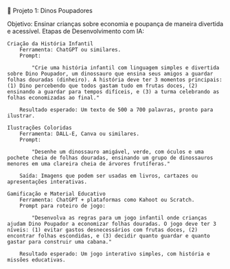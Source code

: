 🦖 Projeto 1: Dinos Poupadores

Objetivo: Ensinar crianças sobre economia e poupança de maneira divertida e acessível.
Etapas de Desenvolvimento com IA:

    Criação da História Infantil
        Ferramenta: ChatGPT ou similares.
        Prompt:

            "Crie uma história infantil com linguagem simples e divertida sobre Dino Poupador, um dinossauro que ensina seus amigos a guardar folhas douradas (dinheiro). A história deve ter 3 momentos principais: (1) Dino percebendo que todos gastam tudo em frutas doces, (2) ensinando a guardar para tempos difíceis, e (3) a turma celebrando as folhas economizadas ao final."

        Resultado esperado: Um texto de 500 a 700 palavras, pronto para ilustrar.

    Ilustrações Coloridas
        Ferramenta: DALL-E, Canva ou similares.
        Prompt:

            "Desenhe um dinossauro amigável, verde, com óculos e uma pochete cheia de folhas douradas, ensinando um grupo de dinossauros menores em uma clareira cheia de árvores frutíferas."

        Saída: Imagens que podem ser usadas em livros, cartazes ou apresentações interativas.

    Gamificação e Material Educativo
        Ferramenta: ChatGPT + plataformas como Kahoot ou Scratch.
        Prompt para roteiro de jogo:

            "Desenvolva as regras para um jogo infantil onde crianças ajudam Dino Poupador a economizar folhas douradas. O jogo deve ter 3 níveis: (1) evitar gastos desnecessários com frutas doces, (2) encontrar folhas escondidas, e (3) decidir quanto guardar e quanto gastar para construir uma cabana."

        Resultado esperado: Um jogo interativo simples, com história e missões educativas.
